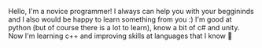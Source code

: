Hello, I'm a novice programmer!
I always can help you with your beggininds
and I also would be happy to learn something from you :)
I'm good at python (but of course there is a lot to learn), know a bit of c# and unity.
Now I'm learning c++ and improving skills at languages that I know 🖤

<!---
BouquetOfFlowers/BouquetOfFlowers is a ✨ special ✨ repository because its `README.md` (this file) appears on your GitHub profile.
You can click the Preview link to take a look at your changes.
--->
